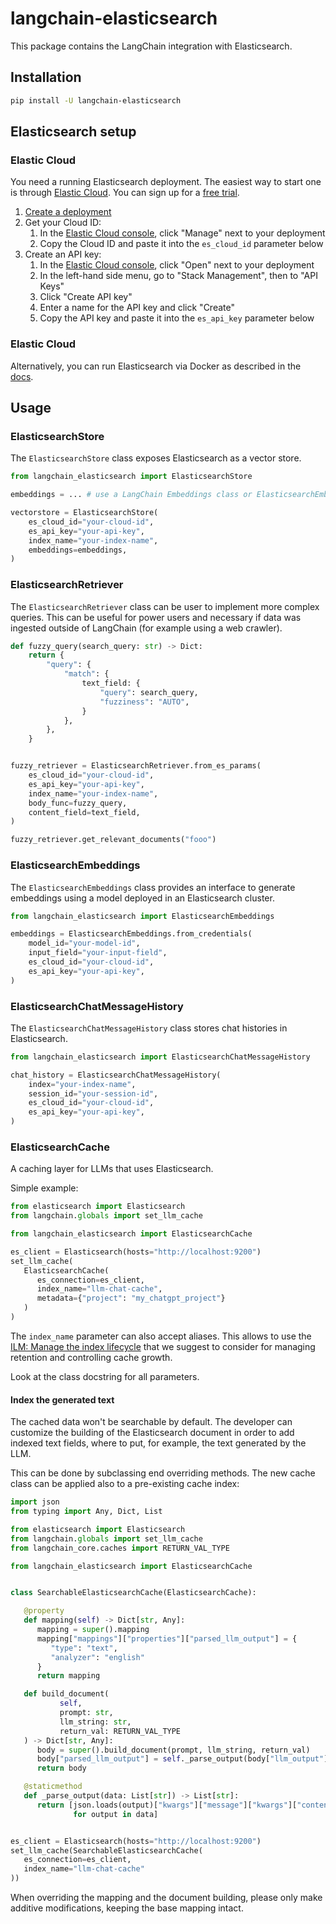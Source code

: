 # langchain-elasticsearch

This package contains the LangChain integration with Elasticsearch.

## Installation

```bash
pip install -U langchain-elasticsearch
```

## Elasticsearch setup

### Elastic Cloud

You need a running Elasticsearch deployment. The easiest way to start one is through [Elastic Cloud](https://cloud.elastic.co/).
You can sign up for a [free trial](https://www.elastic.co/cloud/cloud-trial-overview).

1. [Create a deployment](https://www.elastic.co/guide/en/cloud/current/ec-create-deployment.html)
2. Get your Cloud ID:
    1. In the [Elastic Cloud console](https://cloud.elastic.co), click "Manage" next to your deployment
    2. Copy the Cloud ID and paste it into the `es_cloud_id` parameter below
3. Create an API key:
    1. In the [Elastic Cloud console](https://cloud.elastic.co), click "Open" next to your deployment
    2. In the left-hand side menu, go to "Stack Management", then to "API Keys"
    3. Click "Create API key"
    4. Enter a name for the API key and click "Create"
    5. Copy the API key and paste it into the `es_api_key` parameter below

### Elastic Cloud

Alternatively, you can run Elasticsearch via Docker as described in the [docs](https://python.langchain.com/docs/integrations/vectorstores/elasticsearch).

## Usage

### ElasticsearchStore

The `ElasticsearchStore` class exposes Elasticsearch as a vector store.

```python
from langchain_elasticsearch import ElasticsearchStore

embeddings = ... # use a LangChain Embeddings class or ElasticsearchEmbeddings

vectorstore = ElasticsearchStore(
    es_cloud_id="your-cloud-id",
    es_api_key="your-api-key",
    index_name="your-index-name",
    embeddings=embeddings,
)
```

### ElasticsearchRetriever

The `ElasticsearchRetriever` class can be user to implement more complex queries.
This can be useful for power users and necessary if data was ingested outside of LangChain
(for example using a web crawler).

```python
def fuzzy_query(search_query: str) -> Dict:
    return {
        "query": {
            "match": {
                text_field: {
                    "query": search_query,
                    "fuzziness": "AUTO",
                }
            },
        },
    }


fuzzy_retriever = ElasticsearchRetriever.from_es_params(
    es_cloud_id="your-cloud-id",
    es_api_key="your-api-key",
    index_name="your-index-name",
    body_func=fuzzy_query,
    content_field=text_field,
)

fuzzy_retriever.get_relevant_documents("fooo")
```

### ElasticsearchEmbeddings

The `ElasticsearchEmbeddings` class provides an interface to generate embeddings using a model
deployed in an Elasticsearch cluster.

```python
from langchain_elasticsearch import ElasticsearchEmbeddings

embeddings = ElasticsearchEmbeddings.from_credentials(
    model_id="your-model-id",
    input_field="your-input-field",
    es_cloud_id="your-cloud-id",
    es_api_key="your-api-key",
)
```

### ElasticsearchChatMessageHistory

The `ElasticsearchChatMessageHistory` class stores chat histories in Elasticsearch.

```python
from langchain_elasticsearch import ElasticsearchChatMessageHistory

chat_history = ElasticsearchChatMessageHistory(
    index="your-index-name",
    session_id="your-session-id",
    es_cloud_id="your-cloud-id",
    es_api_key="your-api-key",
)
```


### ElasticsearchCache

A caching layer for LLMs that uses Elasticsearch.

Simple example:

```python
from elasticsearch import Elasticsearch
from langchain.globals import set_llm_cache

from langchain_elasticsearch import ElasticsearchCache

es_client = Elasticsearch(hosts="http://localhost:9200")
set_llm_cache(
   ElasticsearchCache(
      es_connection=es_client,
      index_name="llm-chat-cache",
      metadata={"project": "my_chatgpt_project"}
   )
)
```

The `index_name` parameter can also accept aliases. This allows to use the 
[ILM: Manage the index lifecycle](https://www.elastic.co/guide/en/elasticsearch/reference/current/index-lifecycle-management.html)
that we suggest to consider for managing retention and controlling cache growth.

Look at the class docstring for all parameters.

#### Index the generated text

The cached data won't be searchable by default.
The developer can customize the building of the Elasticsearch document in order to add indexed text fields,
where to put, for example, the text generated by the LLM.

This can be done by subclassing end overriding methods.
The new cache class can be applied also to a pre-existing cache index:

```python
import json
from typing import Any, Dict, List

from elasticsearch import Elasticsearch
from langchain.globals import set_llm_cache
from langchain_core.caches import RETURN_VAL_TYPE

from langchain_elasticsearch import ElasticsearchCache


class SearchableElasticsearchCache(ElasticsearchCache):

   @property
   def mapping(self) -> Dict[str, Any]:
      mapping = super().mapping
      mapping["mappings"]["properties"]["parsed_llm_output"] = {
         "type": "text",
         "analyzer": "english"
      }
      return mapping

   def build_document(
           self,
           prompt: str,
           llm_string: str,
           return_val: RETURN_VAL_TYPE
   ) -> Dict[str, Any]:
      body = super().build_document(prompt, llm_string, return_val)
      body["parsed_llm_output"] = self._parse_output(body["llm_output"])
      return body

   @staticmethod
   def _parse_output(data: List[str]) -> List[str]:
      return [json.loads(output)["kwargs"]["message"]["kwargs"]["content"]
              for output in data]


es_client = Elasticsearch(hosts="http://localhost:9200")
set_llm_cache(SearchableElasticsearchCache(
   es_connection=es_client,
   index_name="llm-chat-cache"
))
```

When overriding the mapping and the document building, 
please only make additive modifications, keeping the base mapping intact.